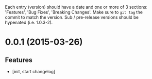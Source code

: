 Each entry (version) should have a date and one or more of 3 sections: 'Features', 'Bug Fixes', 'Breaking Changes'. Make sure to `git tag` the commit to match the version. Sub / pre-release versions should be hypenated (i.e. 1.0.3-2).

# 0.0.1 (2015-03-26)
## Features
- [init, start changelog]